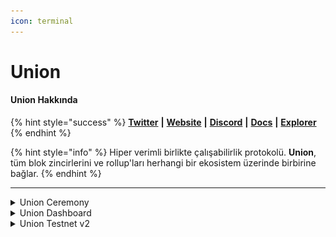 ```yaml
---
icon: terminal
---
```


# Union

#### Union **Hakkında**

{% hint style="success" %}
[**Twitter**](https://x.com/union_build) **|** [**Website**](https://union.build/) **|** [**Discord**](https://discord.gg/Dybq3dmvXg) **|** [**Docs**](https://docs.union.build/) **|** [**Explorer**](https://explorer.testnet-9.union.build/union)
{% endhint %}

{% hint style="info" %}
Hiper verimli birlikte çalışabilirlik protokolü. **Union**, tüm blok zincirlerini ve rollup'ları herhangi bir ekosistem üzerinde birbirine bağlar.
{% endhint %}

***

<details>

<summary>Union Ceremony</summary>

### **Sunucu Hazırlığı ve Masaüstü Ortamı Kurulumu**

**Bu işlem, sunucunuzda bir masaüstü ortamı (XFCE) oluşturup, uzaktan erişim (RDP) ile bağlantı kurmanıza olanak tanır.**

#### **Güncelleme ve XFCE Kurulumu**

Öncelikle sisteminizi güncelleyin:

```bash
sudo apt update && sudo apt upgrade -y
```

XFCE masaüstü ortamının mevcut olup olmadığını kontrol edin:

```bash
apt-cache search xfce4
```

***

### **XRDP Kurulumu (Uzak Masaüstü Bağlantısı)**

XRDP, uzak masaüstü bağlantısı yapabilmek için gereklidir. Aşağıdaki komutları sırasıyla çalıştırarak kurulumu tamamlayın:

```bash
sudo apt install xrdp -y
sudo systemctl enable xrdp
sudo systemctl start xrdp
echo "xfce4-session" >~/.xsession
sudo ufw allow 3389/tcp
```

***

### **Tarayıcı ve Terminal Araçlarının Kurulumu**

Bu aşamada, Firefox tarayıcısını ve diğer gerekli araçları kuruyoruz.

```bash
sudo apt install firefox -y
sudo apt install screen
screen -S union
sudo apt install curl iptables build-essential git wget jq make gcc nano automake autoconf tmux htop pkg-config libssl-dev tar clang unzip -y
```

Docker’ı yükleyin ve çalıştığını doğrulayın:

```bash
bashKopyalaDüzenlesudo apt update
sudo apt install docker.io -y
docker --version
```

**Bu aşamadan sonra terminali açık bırakın ve kendi bilgisayarınıza geçin. Bir sonraki adımda, MobaXterm ile uzak masaüstü bağlantısı kuracağız.**\
**MobaXterm ile Uzak Bağlantı (RDP)**

💻 **Kendi bilgisayarınızdan sunucunuza bağlanmak için aşağıdaki adımları takip edin:**

**1️⃣ MobaXterm’i indirin:**\
**🔗** [**İndirme Linki**](https://mobaxterm.mobatek.net/download-home-edition.html)\
**2️⃣ Kurulumu tamamlayın ve çalıştırın.**\
**3️⃣ Sol üst köşeden `"Session"` butonuna tıklayın.**\
**4️⃣ Açılan pencerede "RDP" seçeneğini seçin.**

```
| **Alan**        | **Değer**          |
|---------------- |------------------|
| **Remote Host** | Sunucunun IP adresi |
| **Username**    | `root`             |
| **Port**        | `3389`             |
```

5️⃣ **"OK"** butonuna basarak bağlanın.

**Union Ceremony Kurulumu**

Artık sunucu üzerinden tarayıcıyı açarak kurulumu tamamlayabilirsiniz.

1️⃣ **Application Finder'ı açın ve Firefox'u başlatın.**\
2️⃣ Aşağıdaki linke gidin:\
🔗 [**Union Ceremony Sitesi**](https://ceremony.union.build)\
3️⃣ **Google veya GitHub ile giriş yapın.**\
4️⃣ **Linux seçeneğini seçip "Copy Command" butonuna basın.**\
5️⃣ **Terminale geri dönerek kopyalanan kodu yapıştırın ve çalıştırın.**

**Kurulum tamamlandıktan sonra `CTRL + A + D` tuşlarına basarak `screen` oturumundan çıkabilirsiniz.**&#x20;

\
**Son Adımlar ve Bekleme Süreci**

1️⃣ **MobaXterm'e geri dönün ve "Address" ile "Generate Key" kısımlarını tamamlayın.**\
2️⃣ **Generate Key işlemi tamamlandıktan sonra, Mozilla-Downloads klasöründen anahtar dosyanızı bulun.**\
3️⃣ **Her şey doğru yapıldıysa, sıra numarasıyla katılımınız tamamlanmış olacak. 🎉**

***

📌 **Bu rehber, Union Ceremony sürecini tamamlamanıza yardımcı olmak için hazırlanmıştır. Herhangi bir hata ile karşılaşırsanız, komutları kontrol edin ve adımları tekrar gözden geçirin.** 🚀

* **Daha fazla bilgi için resmi dökümantasyonu ziyaret edin: Union Docs**\


</details>

<details>

<summary>Union Dashboard</summary>

Union, **Dashboard Beta** sürümünü başlattı! Çeşitli görevleri tamamlayarak (hem sosyal hem de on-chain) **XP (puan)** kazanabiliriz. Bu puanlar ilerleyen dönemde ödüllere dönüştürülecektir.

#### **Nasıl Katılabilirsiniz?**

1. **Web sitesine gidin ve X hesabınızla giriş yapın.**

<img src="../.gitbook/assets/1.png" alt="" data-size="original">

2. **Diğer sosyal medya hesaplarınızı ve cüzdanınızı bağlayın.**![](../.gitbook/assets/2.png)

3) **Görevleri tamamlayarak puan kazanın.**

![](../.gitbook/assets/3.png)

4. **Ayrıca başarılar elde ederek ekstra puan kazanabilirsiniz.**

![](../.gitbook/assets/4.png)

5. **Liderlik tablosundan ilerlemenizi takip edin.**

![](../.gitbook/assets/5.png)

</details>

<details>

<summary>Union Testnet v2</summary>

Union, testnet’in yeni versiyonunu başlattı! Bu, mainnet lansmanından önce ağı test etmek için son fırsat. Testnet üzerindeki aktivitelerin yanı sıra, **Union Dashboard Beta**'daki görevleri tamamlamayı unutmayın (aşağıdaki rehbere göz atabilirsiniz).

#### **Nasıl Katılabilirsiniz?**

1. **Siteye gidin ve EVM ile Cosmos cüzdanlarınızı bağlayın.**![](<../.gitbook/assets/1 (1).png>)
2. **Tüm faucet’lerden test token talep edin.**\
   ![](<../.gitbook/assets/2 (2).png>)
3. **"Transfer" sekmesini açın ve bir test ağından diğerine token gönderin.** Testnet üzerindeki aktivitenizi artırmak için işlemleri belirli aralıklarla gerçekleştirin.![](<../.gitbook/assets/3 (2).png>)

</details>

